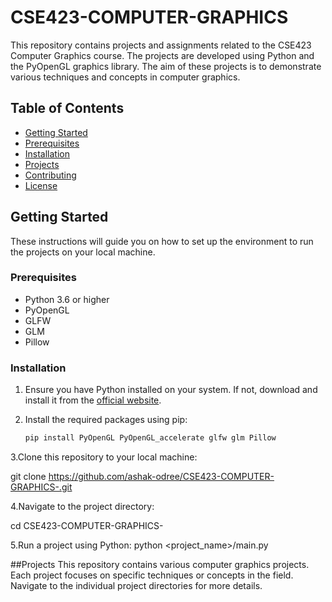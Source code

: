 # CSE423-COMPUTER-GRAPHICS

This repository contains projects and assignments related to the CSE423 Computer Graphics course. The projects are developed using Python and the PyOpenGL graphics library. The aim of these projects is to demonstrate various techniques and concepts in computer graphics.

## Table of Contents

- [Getting Started](#getting-started)
- [Prerequisites](#prerequisites)
- [Installation](#installation)
- [Projects](#projects)
- [Contributing](#contributing)
- [License](#license)

## Getting Started

These instructions will guide you on how to set up the environment to run the projects on your local machine.

### Prerequisites

- Python 3.6 or higher
- PyOpenGL
- GLFW
- GLM
- Pillow

### Installation

1. Ensure you have Python installed on your system. If not, download and install it from the [official website](https://www.python.org/downloads/).

2. Install the required packages using pip:

   ```bash
   pip install PyOpenGL PyOpenGL_accelerate glfw glm Pillow
3.Clone this repository to your local machine:

git clone https://github.com/ashak-odree/CSE423-COMPUTER-GRAPHICS-.git

4.Navigate to the project directory:

cd CSE423-COMPUTER-GRAPHICS-

5.Run a project using Python:
python <project_name>/main.py

##Projects
This repository contains various computer graphics projects. Each project focuses on specific techniques or concepts in the field. Navigate to the individual project directories for more details.
